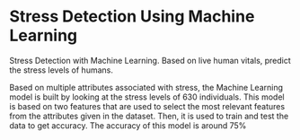 # Stress Detection Using Machine Learning
Stress Detection with Machine Learning. Based on live human vitals, predict the stress levels of humans.

Based on multiple attributes associated with stress, the Machine Learning model is built by looking at the stress levels of 630 individuals.
This model is based on two features that are used to select the most relevant features from the attributes given in the dataset. Then, it is used to train and test the data to get accuracy. 
The accuracy of this model is around 75%
